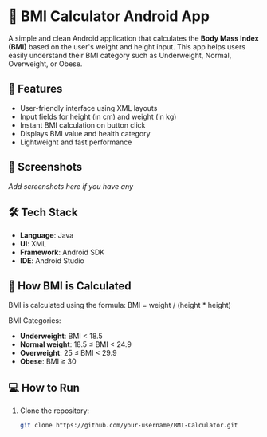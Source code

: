 # 🧮 BMI Calculator Android App

A simple and clean Android application that calculates the **Body Mass Index (BMI)** based on the user's weight and height input. This app helps users easily understand their BMI category such as Underweight, Normal, Overweight, or Obese.

## 📱 Features

- User-friendly interface using XML layouts
- Input fields for height (in cm) and weight (in kg)
- Instant BMI calculation on button click
- Displays BMI value and health category
- Lightweight and fast performance

## 🚀 Screenshots

*Add screenshots here if you have any*

## 🛠️ Tech Stack

- **Language**: Java  
- **UI**: XML  
- **Framework**: Android SDK  
- **IDE**: Android Studio

## 🔢 How BMI is Calculated

BMI is calculated using the formula:
BMI = weight / (height * height)


BMI Categories:
- **Underweight**: BMI < 18.5  
- **Normal weight**: 18.5 ≤ BMI < 24.9  
- **Overweight**: 25 ≤ BMI < 29.9  
- **Obese**: BMI ≥ 30  

## 💻 How to Run

1. Clone the repository:
   ```bash
   git clone https://github.com/your-username/BMI-Calculator.git

